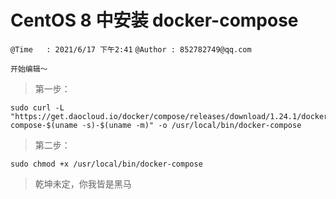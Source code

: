 # CentOS 8 中安装 docker-compose
`@Time   : 2021/6/17 下午2:41`
`@Author : 852782749@qq.com`


```
开始编辑～
```


> 第一步：
```angular2html
sudo curl -L "https://get.daocloud.io/docker/compose/releases/download/1.24.1/docker-compose-$(uname -s)-$(uname -m)" -o /usr/local/bin/docker-compose
```
> 第二步：
```angular2html
sudo chmod +x /usr/local/bin/docker-compose
```


> 乾坤未定，你我皆是黑马